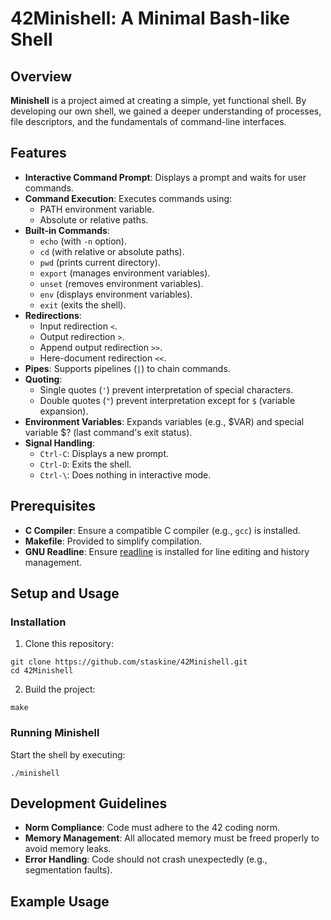 # 42Minishell: A Minimal Bash-like Shell

## Overview
**Minishell** is a project aimed at creating a simple, yet functional shell. By developing our own shell, we gained a deeper understanding of processes, file descriptors, and the fundamentals of command-line interfaces.

## Features
- **Interactive Command Prompt**: Displays a prompt and waits for user commands.
- **Command Execution**: Executes commands using:
  - PATH environment variable.
  - Absolute or relative paths.
- **Built-in Commands**:
  - `echo` (with `-n` option).
  - `cd` (with relative or absolute paths).
  - `pwd` (prints current directory).
  - `export` (manages environment variables).
  - `unset` (removes environment variables).
  - `env` (displays environment variables).
  - `exit` (exits the shell).
- **Redirections**:
  - Input redirection `<`.
  - Output redirection `>`.
  - Append output redirection `>>`.
  - Here-document redirection `<<`.
- **Pipes**: Supports pipelines (`|`) to chain commands.
- **Quoting**:
  - Single quotes (`'`) prevent interpretation of special characters.
  - Double quotes (`"`) prevent interpretation except for `$` (variable expansion).
- **Environment Variables**: Expands variables (e.g., $VAR) and special variable $? (last command's exit status).
- **Signal Handling**:
  - `Ctrl-C`: Displays a new prompt.
  - `Ctrl-D`: Exits the shell.
  - `Ctrl-\`: Does nothing in interactive mode.
    
## Prerequisites
- **C Compiler**: Ensure a compatible C compiler (e.g., `gcc`) is installed.
- **Makefile**: Provided to simplify compilation.
- **GNU Readline**: Ensure [readline](https://tiswww.case.edu/php/chet/readline/rltop.html) is installed for line editing and history management.

## Setup and Usage
### Installation
1. Clone this repository:
```
git clone https://github.com/staskine/42Minishell.git
cd 42Minishell
```
2. Build the project:
```
make
```
### Running Minishell
Start the shell by executing:
```
./minishell
```
## Development Guidelines
- **Norm Compliance**: Code must adhere to the 42 coding norm.
- **Memory Management**: All allocated memory must be freed properly to avoid memory leaks.
- **Error Handling**: Code should not crash unexpectedly (e.g., segmentation faults).
## Example Usage
